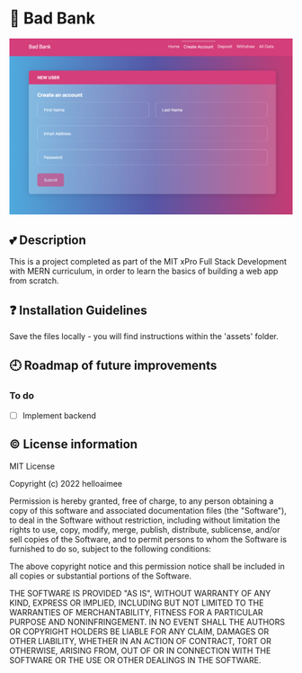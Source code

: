 # :bank: Bad Bank

<img src="./BadBankPreview.png" alt="Bad Bank Old Version" style="display: inline-block; margin: 0 auto; max-width: 100%">

## :two_hearts: Description

This is a project completed as part of the MIT xPro Full Stack Development with MERN curriculum, in order to learn the basics of building a web app from scratch. 

## :question: Installation Guidelines

Save the files locally - you will find instructions within the 'assets' folder. 

## :clock9: Roadmap of future improvements
### To do
- [ ] Implement backend

## :copyright: License information
MIT License

Copyright (c) 2022 helloaimee

Permission is hereby granted, free of charge, to any person obtaining a copy
of this software and associated documentation files (the "Software"), to deal
in the Software without restriction, including without limitation the rights
to use, copy, modify, merge, publish, distribute, sublicense, and/or sell
copies of the Software, and to permit persons to whom the Software is
furnished to do so, subject to the following conditions:

The above copyright notice and this permission notice shall be included in all
copies or substantial portions of the Software.

THE SOFTWARE IS PROVIDED "AS IS", WITHOUT WARRANTY OF ANY KIND, EXPRESS OR
IMPLIED, INCLUDING BUT NOT LIMITED TO THE WARRANTIES OF MERCHANTABILITY,
FITNESS FOR A PARTICULAR PURPOSE AND NONINFRINGEMENT. IN NO EVENT SHALL THE
AUTHORS OR COPYRIGHT HOLDERS BE LIABLE FOR ANY CLAIM, DAMAGES OR OTHER
LIABILITY, WHETHER IN AN ACTION OF CONTRACT, TORT OR OTHERWISE, ARISING FROM,
OUT OF OR IN CONNECTION WITH THE SOFTWARE OR THE USE OR OTHER DEALINGS IN THE
SOFTWARE.
